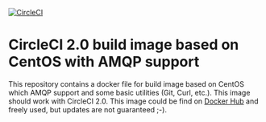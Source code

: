 [![CircleCI](https://circleci.com/gh/scholzj/circleci-centos-amqp.svg?style=shield)](https://circleci.com/gh/scholzj/circleci-centos-amqp)

# CircleCI 2.0 build image based on CentOS with AMQP support

This repository contains a docker file for build image based on CentOS which AMQP support and some basic utilities (Git, Curl, etc.). This image should work with CircleCI 2.0. This image could be find on [Docker Hub](https://hub.docker.com/r/scholzj/circleci-centos-amqp/) and freely used, but updates are not guaranteed ;-).
